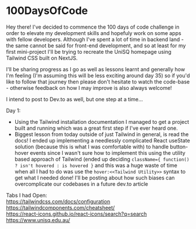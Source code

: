 # 100DaysOfCode

Hey there! I've decided to commence the 100 days of code challenge in order to elevate my development skills and hopefuly work on some apps with fellow developers.
Although I've spent a lot of time in backend land - the same cannot be said for front-end development, and so at least for my first mini-project I'll be trying to recreate the UniSQ homepage using Tailwind CSS built on NextJS.

I'll be sharing progress as I go as well as lessons learnt and generally how I'm feeling (I'm assuming this will be less exciting around day 35) so if you'd like to follow that journey then please don't hesitate to watch the code-base - otherwise feedback on how I may improve is also always welcome!

I intend to post to Dev.to as well, but one step at a time...

Day 1:
- Using the Tailwind installation documentation I managed to get a project built and running which was a great first step if I've ever heard one.
- Biggest lesson from today outside of just Tailwind in general, is read the docs! I ended up implementing a needlessly complicated React useState solution (because this is what I was comfortable with) to handle button-hover events since I wasn't sure how to implement this using the utility based approach of Tailwind (ended up deciding `className={ function() ? isn't hovered : is hovered }` and this was a huge waste of time when all I had to do was use the `hover:<<Tailwind Utility>>` syntax to get what I needed done! I'll be posting about how such biases can overcomplicate our codebases in a future dev.to article

Tabs I had Open:<br>
https://tailwindcss.com/docs/configuration<br>
https://tailwindcomponents.com/cheatsheet/<br>
https://react-icons.github.io/react-icons/search?q=search<br>
https://www.unisq.edu.au/
